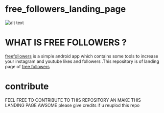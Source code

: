 # free_followers_landing_page

![alt text](https://github.com/developer-boy-sdowner/free_followers_landing_page/blob/main/app.jpg)

#  WHAT IS FREE FOLLOWERS ?

[freefollowers](https://freefollowersapp.netlify.app/) is a simple android app which contains some tools to increase your instagram and youtube likes and followers
.This repository is of landing page of [free followers](https://freefollowersapp.netlify.app/) 

# contribute

FEEL FREE TO CONTRIBUTE TO THIS REPOSITORY AN MAKE THIS LANDING PAGE AWSOME
please give credits if u reuplod this repo


